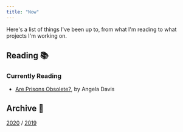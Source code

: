 ```yaml
---
title: "Now"
---
```


Here's a list of things I've been up to, from what I'm reading to what projects I'm working on.

## Reading 📚

### Currently Reading
* [Are Prisons Obsolete?](https://www.feministes-radicales.org/wp-content/uploads/2010/11/Angela-Davis-Are_Prisons_Obsolete.pdf), by Angela Davis

## Archive 💾

[2020](/archive/now_2020) /
[2019](/archive/now_2019)
